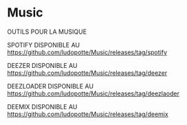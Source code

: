 # Music
OUTILS POUR LA MUSIQUE

SPOTIFY DISPONIBLE AU https://github.com/ludopotte/Music/releases/tag/spotify

DEEZER DISPONIBLE AU https://github.com/ludopotte/Music/releases/tag/deezer

DEEZLOADER DISPONIBLE AU https://github.com/ludopotte/Music/releases/tag/deezlaoder

DEEMIX DISPONIBLE AU https://github.com/ludopotte/Music/releases/tag/deemix
